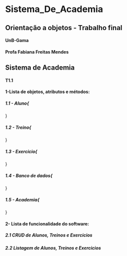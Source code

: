 # Sistema_De_Academia

## Orientação a objetos - Trabalho final
#### UnB-Gama
#### Profa Fabiana Freitas Mendes

## Sistema de Academia 
#### T1.1

#### 1-Lista de objetos, atributos e métodos:

##### 1.1 - Aluno{

}
##### 1.2 - Treino{

}
##### 1.3 - Exercicio{

}
##### 1.4 - Banco de dados{

}
##### 1.5 - Academia{

}


#### 2- Lista de funcionalidade do software:

##### 2.1 CRUD de Alunos, Treinos e Exercicios
##### 2.2 Listagem de Alunos, Treinos e Exercicios

